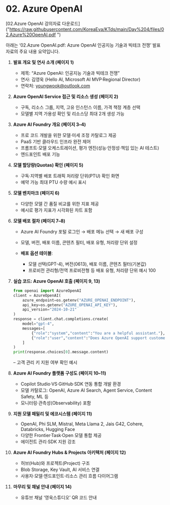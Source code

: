 # 02. Azure OpenAI

[02.Azure OpenAI 강의자료 다운로드]("https://raw.githubusercontent.com/KoreaEva/KTds/main/Day%204/files/02.Azure%20OpenAI.pdf
")



아래는 ‘02.Azure OpenAI.pdf: Azure OpenAI 인공지능 기술과 빅테크 전쟁’ 발표 자료의 주요 내용 요약입니다.&#x20;

1. **발표 개요 및 연사 소개 (페이지 1)**

   * 제목: “Azure OpenAI: 인공지능 기술과 빅테크 전쟁”
   * 연사: 김영욱 (Hello AI, Microsoft AI MVP·Regional Director)
   * 연락처: [youngwook@outlook.com](mailto:youngwook@outlook.com)&#x20;

2. **Azure OpenAI Service 접근 및 리소스 생성 (페이지 2)**

   * 구독, 리소스 그룹, 지역, 고유 인스턴스 이름, 가격 책정 계층 선택
   * 모델별 지역 가용성 확인 및 리소스당 최대 2개 생성 가능&#x20;

3. **Azure AI Foundry 개요 (페이지 3–4)**

   * 프로 코드 개발을 위한 모델·미세 조정 카탈로그 제공
   * PaaS 기반 클라우드 인프라 완전 제어
   * 프롬프트·모델 오케스트레이션, 평가 엔진(성능·안정성·책임 있는 AI 테스트)
   * 엔드포인트 배포 기능&#x20;

4. **모델 할당량(Quotas) 확인 (페이지 5)**

   * 구독·지역별 배포 트래픽 처리량 단위(PTU) 확인 화면
   * 예약 가능 최대 PTU 수량 예시 표시&#x20;

5. **모델 벤치마크 (페이지 6)**

   * 다양한 모델 간 품질 비교를 위한 지표 제공
   * 예시로 평가 지표가 시각화된 차트 포함&#x20;

6. **모델 배포 절차 (페이지 7–8)**

   * Azure AI Foundry 포털 로그인 → 배포 메뉴 선택 → 새 배포 구성
   * 모델, 버전, 배포 이름, 콘텐츠 필터, 배포 유형, 처리량 단위 설정
   * **배포 옵션 테이블**:

     * 모델 선택(GPT-4), 버전(0613), 배포 이름, 콘텐츠 필터(기본값)
     * 프로비전 관리형/전역 프로비전형 등 배포 유형, 처리량 단위 예시 100&#x20;

7. **실습 코드: Azure OpenAI 호출 (페이지 9, 13)**

   ```python
   from openai import AzureOpenAI
   client = AzureOpenAI(
       azure_endpoint=os.getenv("AZURE_OPENAI_ENDPOINT"),
       api_key=os.getenv("AZURE_OPENAI_API_KEY"),
       api_version="2024-10-21"
   )
   response = client.chat.completions.create(
       model="gpt-4",
       messages=[
           {"role":"system","content":"You are a helpful assistant."},
           {"role":"user","content":"Does Azure OpenAI support customer managed keys?"}
       ]
   )
   print(response.choices[0].message.content)
   ```

   – 고객 관리 키 지원 여부 확인 예시&#x20;

8. **Azure AI Foundry 플랫폼 구성도 (페이지 10–11)**

   * Copilot Studio·VS·GitHub·SDK 연동 통합 개발 환경
   * 모델 카탈로그: OpenAI, Azure AI Search, Agent Service, Content Safety, ML 등
   * 모니터링·관측성(Observability) 포함&#x20;

9. **지원 모델 패밀리 및 에코시스템 (페이지 11)**

   * OpenAI, Phi SLM, Mistral, Meta Llama 2, Jais G42, Cohere, Databricks, Hugging Face
   * 다양한 Frontier·Task·Open 모델 통합 제공
   * 에이전트 관리·SDK 지원 강조&#x20;

10. **Azure AI Foundry Hubs & Projects 아키텍처 (페이지 12)**

    * 허브(Hub)와 프로젝트(Project) 구조
    * Blob Storage, Key Vault, AI 서비스 연결
    * 사용자·모델·엔드포인트·리소스 관리 흐름 다이어그램&#x20;

11. **마무리 및 채널 안내 (페이지 14)**

    * 유튜브 채널 ‘영욱스튜디오’ QR 코드 안내&#x20;

  
